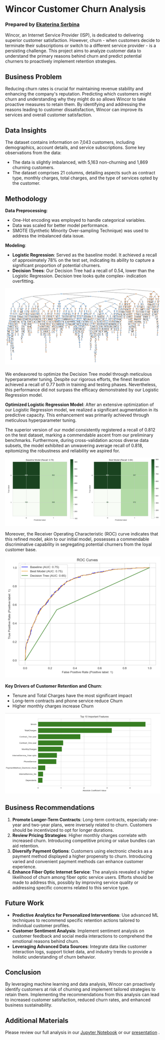 # Wincor Customer Churn Analysis
### Prepared by [Ekaterina Serbina](https://github.com/serbinaekaterinai)

Wincor, an Internet Service Provider (ISP), is dedicated to delivering superior customer satisfaction. However, churn - when customers decide to terminate their subscriptions or switch to a different service provider - is a persisting challenge. This project aims to analyze customer data to understand the primary reasons behind churn and predict potential churners to proactively implement retention strategies.

## Business Problem
Reducing churn rates is crucial for maintaining revenue stability and enhancing the company's reputation. Predicting which customers might churn and understanding why they might do so allows Wincor to take proactive measures to retain them. By identifying and addressing the reasons leading to customer dissatisfaction, Wincor can improve its services and overall customer satisfaction.

## Data Insights
The dataset contains information on 7,043 customers, including demographics, account details, and service subscriptions. Some key observations from the data:
- The data is slightly imbalanced, with 5,163 non-churning and 1,869 churning customers.
- The dataset comprises 21 columns, detailing aspects such as contract type, monthly charges, total charges, and the type of services opted by the customer.

## Methodology
 **Data Preprocessing**: 
   - One-Hot encoding was employed to handle categorical variables.
   - Data was scaled for better model performance.
   - SMOTE (Synthetic Minority Over-sampling Technique) was used to address the imbalanced data issue.

 **Modeling**:
   - **Logistic Regression**: Served as the baseline model. It achieved a recall of approximately 78% on the test set, indicating its ability to capture a significant proportion of potential churners.
   - **Decision Trees**: Our Decision Tree had a recall of 0.54, lower than the Logistic Regression. Decision tree looks quite complex- indication overfitting.
     
![Alt text for your image](https://github.com/serbinaekaterinai/Wincor_Churn_analysis/blob/main/images%20readme/Screenshot%202023-10-04%20at%201.59.35%20PM.png)

We endeavored to optimize the Decision Tree model through meticulous hyperparameter tuning. Despite our rigorous efforts, the finest iteration achieved a recall of 0.77 both in training and testing phases. Nevertheless, this performance did not surpass the efficacy demonstrated by our Logistic Regression model.

 **Optimized Logistic Regression Model**:
After an extensive optimization of our Logistic Regression model, we realized a significant augmentation in its predictive capacity. This enhancement was primarily achieved through meticulous hyperparameter tuning.

The superior version of our model consistently registered a recall of 0.812 on the test dataset, marking a commendable ascent from our preliminary benchmarks. Furthermore, during cross-validation across diverse data subsets, the model exhibited an unwavering average recall of 0.818, epitomizing the robustness and reliability we aspired for.

![Alt text for your image](https://github.com/serbinaekaterinai/Wincor_Churn_analysis/blob/main/images%20readme/Screenshot%202023-10-04%20at%2011.18.50%20AM.png)

Moreover, the Receiver Operating Characteristic (ROC) curve indicates that this refined model, akin to our initial model, possesses a commendable discriminative capability in segregating potential churners from the loyal customer base.

![Alt text for your image](https://github.com/serbinaekaterinai/Wincor_Churn_analysis/blob/main/images%20readme/Screenshot%202023-10-04%20at%2011.45.59%20AM.png)

 **Key Drivers of Customer Retention and Churn**:
   - Tenure and Total Charges have the most significant impact
   - Long-term contracts and phone service reduce Churn
   - Higher monthly charges increase Churn

![image](https://github.com/serbinaekaterinai/Wincor_Churn_analysis/blob/main/images%20readme/Screenshot%202023-10-04%20at%2011.15.51%20AM.png)

## Business Recommendations
1. **Promote Longer-Term Contracts**: Long-term contracts, especially one-year and two-year plans, were inversely related to churn. Customers should be incentivized to opt for longer durations.
2. **Review Pricing Strategies**: Higher monthly charges correlate with increased churn. Introducing competitive pricing or value bundles can aid retention.
3. **Diversify Payment Options**: Customers using electronic checks as a payment method displayed a higher propensity to churn. Introducing varied and convenient payment methods can enhance customer experience.
4. **Enhance Fiber Optic Internet Service**: The analysis revealed a higher likelihood of churn among fiber optic service users. Efforts should be made to address this, possibly by improving service quality or addressing specific concerns related to this service type.

## Future Work
- **Predictive Analytics for Personalized Interventions**: Use advanced ML techniques to recommend specific retention actions tailored to individual customer profiles.
- **Customer Sentiment Analysis**: Implement sentiment analysis on customer feedback and social media interactions to comprehend the emotional reasons behind churn.
- **Leveraging Advanced Data Sources**: Integrate data like customer interaction logs, support ticket data, and industry trends to provide a holistic understanding of churn behavior.

## Conclusion
By leveraging machine learning and data analysis, Wincor can proactively identify customers at risk of churning and implement tailored strategies to retain them. Implementing the recommendations from this analysis can lead to increased customer satisfaction, reduced churn rates, and enhanced business sustainability.

## Additional Materials

Please review our full analysis in our [Jupyter Notebook](https://github.com/serbinaekaterinai/Wincor_Churn_analysis/blob/main/Project%20Wincor.ipynb) or our [presentation](https://github.com/serbinaekaterinai/Wincor_Churn_analysis/blob/main/Project%20Wincor%20Presentation.pdf) .
